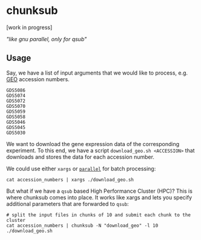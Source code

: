 # chunksub 
[work in progress]

*"like gnu parallel, only for qsub"*

## Usage
Say, we have a list of input arguments that we would like to process,
e.g. [GEO](https://www.ncbi.nlm.nih.gov/geo/) accession numbers.

```
GDS5086
GDS5074
GDS5072
GDS5070
GDS5059
GDS5058
GDS5046
GDS5045
GDS5030
```

We want to download the gene expression data of the corresponding experiment.
To this end, we have a script `download_geo.sh <ACCESSION>` that downloads and
stores the data for each accession number.

We could use either `xargs` or [`parallel`](https://www.gnu.org/software/parallel/)
for batch processing:

```
cat accession_numbers | xargs ./download_geo.sh
```

But what if we have a `qsub` based High Performance Cluster (HPC)?
This is where chunksub comes into place. It works like xargs and lets
you specify additional parameters that are forwarded to `qsub`:

```
# split the input files in chunks of 10 and submit each chunk to the cluster
cat accession_numbers | chunksub -N "download_geo" -l 10 ./download_geo.sh
```

